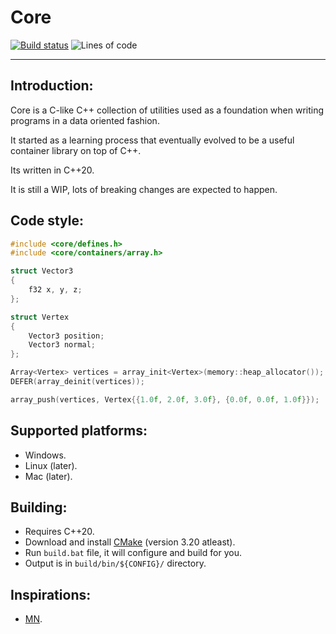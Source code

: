 # **Core**
<!-- badges: start -->
[![Build status](https://github.com/M-Fatah/core/workflows/CI/badge.svg)](https://github.com/M-Fatah/core/actions?workflow=CI)
![Lines of code](https://img.shields.io/tokei/lines/github/M-Fatah/core)
<!-- badges: end -->
---
## **Introduction:**
Core is a C-like C++ collection of utilities used as a foundation when writing programs in a data oriented fashion.

It started as a learning process that eventually evolved to be a useful container library on top of C++.

Its written in C++20.

It is still a WIP, lots of breaking changes are expected to happen.
## **Code style:**
```C++
#include <core/defines.h>
#include <core/containers/array.h>

struct Vector3
{
    f32 x, y, z;
};

struct Vertex
{
    Vector3 position;
    Vector3 normal;
};

Array<Vertex> vertices = array_init<Vertex>(memory::heap_allocator());
DEFER(array_deinit(vertices));

array_push(vertices, Vertex{{1.0f, 2.0f, 3.0f}, {0.0f, 0.0f, 1.0f}});
```
## **Supported platforms:**
- Windows.
- Linux (later).
- Mac (later).
## **Building:**
- Requires C++20.
- Download and install [CMake](https://cmake.org/download/) (version 3.20 atleast).
- Run `build.bat` file, it will configure and build for you.
- Output is in `build/bin/${CONFIG}/` directory.
## Inspirations:
- [MN](https://github.com/MoustaphaSaad/mn).